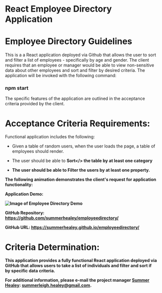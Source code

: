 # React Employee Directory Application
  

# Employee Directory Guidelines

This is a a React application deployed via Github that allows the user to sort and filter a list of employees - specifically by age and gender. The client requires that an employee or manager would be able to view non-sensitive data about other employees and sort and filter by desired criteria. The application will be invoked with the following command:



### npm start



The specific features of the application are outlined in the acceptance criteria provided by the client. 

# Acceptance Criteria Requirements:

Functional application includes the following:

* Given a table of random users, when the user loads the page, a table of employees should render. 

* The user should be able to <b>Sort</> the table by at least one category

* The user should be able to <b>Filter</b> the users by at least one property.


The following animation demonstrates the client's request for application functionality:

Application Demo: 

![Image of Employee Directory Demo](https://media.giphy.com/media/8yVi19y3YuYEbBY6aL/giphy.gif)

GitHub Repository: https://github.com/summerhealey/employeedirectory/

GitHub URL: https://summerhealey.github.io/employeedirectory/

# Criteria Determination: 

This application provides a fully functional React application deployed via GitHub that allows users to take a list of individuals and filter and sort if by specific data criteria. 

For additional information, please e-mail the project manager [Summer Healey](https://github.com/summerhealey/): summerleigh.healey@gmail.com.
